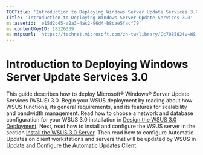 ```yaml
---
TOCTitle: 'Introduction to Deploying Windows Server Update Services 3.0'
Title: 'Introduction to Deploying Windows Server Update Services 3.0'
ms:assetid: 'e15d2c45-a2a3-4ac2-96d4-b8cae5facf79'
ms:contentKeyID: 18126339
ms:mtpsurl: 'https://technet.microsoft.com/zh-tw/library/Cc708582(v=WS.10)'
---
```


Introduction to Deploying Windows Server Update Services 3.0
============================================================

This guide describes how to deploy Microsoft® Windows® Server Update Services (WSUS) 3.0. Begin your WSUS deployment by reading about how WSUS functions, its general requirements, and its features for scalability and bandwidth management. Read how to choose a network and database configuration for your WSUS 3.0 installation in [Design the WSUS 3.0 Deployment](https://technet.microsoft.com/45aa4ae3-31c8-4a0b-a472-c665052b2d37). Next, read how to install and configure the WSUS server in the section [Install the WSUS 3.0 Server](https://technet.microsoft.com/71ff9545-c2dd-4825-8aae-b442bbd07daa). Then read how to configure Automatic Updates on client workstations and servers that will be updated by WSUS in [Update and Configure the Automatic Updates Client](https://technet.microsoft.com/f02af94a-8a7b-49fc-9973-b576b942c5b9).
